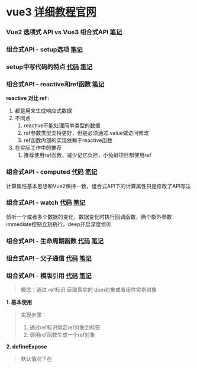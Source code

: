 # vue3   [详细教程官网](https://cn.vuejs.org/guide/essentials/template-syntax.html)

### **Vue2 选项式 API vs Vue3 组合式API**   [笔记](https://github.com/biji-ziliao/vue3-biji/blob/master/01-Vue3%E5%85%A5%E9%97%A8/Vue3%E5%85%A5%E9%97%A8.md#1-vue2-%E9%80%89%E9%A1%B9%E5%BC%8F-api-vs-vue3-%E7%BB%84%E5%90%88%E5%BC%8Fapi)

### **组合式API - setup选项**   [笔记](https://github.com/biji-ziliao/vue3-biji/blob/master/01-Vue3%E5%85%A5%E9%97%A8/Vue3%E5%85%A5%E9%97%A8.md#%E7%BB%84%E5%90%88%E5%BC%8Fapi---setup%E9%80%89%E9%A1%B9)

### **setup中写代码的特点**   [代码](https://github.com/biji-ziliao/vue3-biji/blob/master/01-Vue3%E5%85%A5%E9%97%A8/vue3-demo/src/01-setup.vue)     [笔记](https://github.com/biji-ziliao/vue3-biji/blob/master/01-Vue3%E5%85%A5%E9%97%A8/Vue3%E5%85%A5%E9%97%A8.md#2-setup%E4%B8%AD%E5%86%99%E4%BB%A3%E7%A0%81%E7%9A%84%E7%89%B9%E7%82%B9)

### **组合式API - reactive和ref函数**   [笔记](https://github.com/biji-ziliao/vue3-biji/blob/master/01-Vue3%E5%85%A5%E9%97%A8/Vue3%E5%85%A5%E9%97%A8.md#%E7%BB%84%E5%90%88%E5%BC%8Fapi---reactive%E5%92%8Cref%E5%87%BD%E6%95%B0)

**reactive 对比 ref :**

1. 都是用来生成响应式数据
2. 不同点
    1. reactive不能处理简单类型的数据
    2. ref参数类型支持更好，但是必须通过.value做访问修改
    3. ref函数内部的实现依赖于reactive函数
3. 在实际工作中的推荐
    1. 推荐使用ref函数，减少记忆负担，小兔鲜项目都使用ref

### **组合式API - computed**   [代码](https://github.com/biji-ziliao/vue3-biji/blob/master/01-Vue3%E5%85%A5%E9%97%A8/vue3-demo/src/03-computed.vue)     [笔记](https://github.com/biji-ziliao/vue3-biji/blob/master/01-Vue3%E5%85%A5%E9%97%A8/Vue3%E5%85%A5%E9%97%A8.md#%E7%BB%84%E5%90%88%E5%BC%8Fapi---computed)

计算属性基本思想和Vue2保持一致，组合式API下的计算属性只是修改了API写法

### **组合式API - watch**   [代码](https://github.com/biji-ziliao/vue3-biji/blob/master/01-Vue3%E5%85%A5%E9%97%A8/vue3-demo/src/04-watch.vue)     [笔记](https://github.com/biji-ziliao/vue3-biji/blob/master/01-Vue3%E5%85%A5%E9%97%A8/Vue3%E5%85%A5%E9%97%A8.md#%E7%BB%84%E5%90%88%E5%BC%8Fapi---watch)

侦听一个或者多个数据的变化，数据变化时执行回调函数，俩个额外参数 immediate控制立刻执行，deep开启深度侦听

### **组合式API - 生命周期函数**   [代码](https://github.com/biji-ziliao/vue3-biji/blob/master/01-Vue3%E5%85%A5%E9%97%A8/vue3-demo/src/05-%E7%94%9F%E5%91%BD%E5%91%A8%E6%9C%9F%E5%87%BD%E6%95%B0.vue)     [笔记](https://github.com/biji-ziliao/vue3-biji/blob/master/01-Vue3%E5%85%A5%E9%97%A8/Vue3%E5%85%A5%E9%97%A8.md#%E7%BB%84%E5%90%88%E5%BC%8Fapi---%E7%94%9F%E5%91%BD%E5%91%A8%E6%9C%9F%E5%87%BD%E6%95%B0)

### **组合式API - 父子通信**   [代码](https://github.com/biji-ziliao/vue3-biji/tree/master/01-Vue3%E5%85%A5%E9%97%A8/vue3-demo/src)     [笔记](https://github.com/biji-ziliao/vue3-biji/blob/master/01-Vue3%E5%85%A5%E9%97%A8/Vue3%E5%85%A5%E9%97%A8.md#%E7%BB%84%E5%90%88%E5%BC%8Fapi---%E7%88%B6%E5%AD%90%E9%80%9A%E4%BF%A1)

### **组合式API - 模版引用**   [代码](https://github.com/biji-ziliao/vue3-biji/blob/master/01-Vue3%E5%85%A5%E9%97%A8/vue3-demo/src/08-%E6%A8%A1%E6%9D%BF%E5%BC%95%E7%94%A8.vue)     [笔记](https://github.com/biji-ziliao/vue3-biji/blob/master/01-Vue3%E5%85%A5%E9%97%A8/Vue3%E5%85%A5%E9%97%A8.md#%E7%BB%84%E5%90%88%E5%BC%8Fapi---%E6%A8%A1%E7%89%88%E5%BC%95%E7%94%A8)

> 概念：通过 ref标识 获取真实的 dom对象或者组件实例对象
> 

**1. 基本使用**

> 实现步骤：
> 
> 1. 通过ref标识绑定ref对象到标签
> 2. 调用ref函数生成一个ref对象

**2. defineExpose**

> 默认情况下在 <script setup>语法糖下组件内部的属性和方法是不开放给父组件访问的，可以通过defineExpose编译宏指定哪些属性和方法容许访问 说明：指定testMessage属性可以被访问到
> 

### **组合式API - provide和inject**   [代码](https://github.com/biji-ziliao/vue3-biji/blob/master/01-Vue3%E5%85%A5%E9%97%A8/vue3-demo/src/09-provide%E5%92%8Cinject.vue)     [笔记](https://github.com/biji-ziliao/vue3-biji/blob/master/01-Vue3%E5%85%A5%E9%97%A8/Vue3%E5%85%A5%E9%97%A8.md#%E7%BB%84%E5%90%88%E5%BC%8Fapi---provide%E5%92%8Cinject)

**1. 作用和场景**

> 顶层组件向任意的底层组件传递数据和方法，实现跨层组件通信
> 

**2. 跨层传递普通数据**

> 实现步骤
> 
> 1. 顶层组件通过 `provide` 函数提供数据
> 2. 底层组件通过 `inject` 函数提供数据

**3. 跨层传递响应式数据**

> 在调用provide函数时，第二个参数设置为ref对象
> 

**4. 跨层传递方法**

> 顶层组件可以向底层组件传递方法，底层组件调用方法修改顶层组件的数据
> 

### **状态管理 - Pinia**   [代码](https://github.com/biji-ziliao/vue3-biji/tree/master/02-Pinia/pinia%26%E5%A4%A7%E4%BA%8B%E4%BB%B6%E7%AE%A1%E7%90%86%E7%B3%BB%E7%BB%9F/vue3-pinia-demo)     [笔记](https://github.com/biji-ziliao/vue3-biji/blob/master/02-Pinia/Pinia.md#vue3-%E7%8A%B6%E6%80%81%E7%AE%A1%E7%90%86---pinia)

### **后台数据管理系统**

**Pinia - 构建用户仓库 和 持久化**

**Pinia - 配置仓库统一管理**

**数据交互 - 请求工具设计**

**登录注册页面 [element-plus 表单 & 表单校验]**
